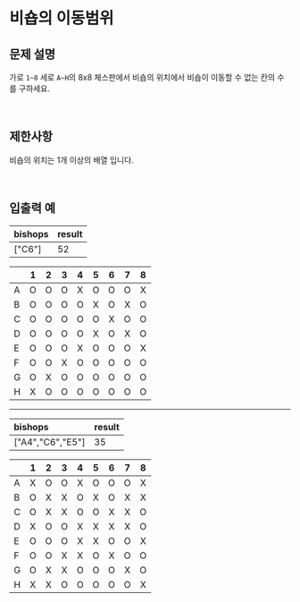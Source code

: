 # 비숍의 이동범위

## 문제 설명
가로 `1~8` 세로 `A~H`의 8x8 체스판에서 비숍의 위치에서 비숍이 이동할 수 없는 칸의 수를 구하세요.

<br/>

## 제한사항
비숍의 위치는 1개 이상의 배열 입니다.

<br/>

## 입출력 예
|bishops|result|
|:---|:---|
|["C6"]|52|


||1|2|3|4|5|6|7|8|
|:---|:---:|:---:|:---:|:---:|:---:|:---:|:---:|:---:|
|A|O|O|O|X|O|O|O|X|
|B|O|O|O|O|X|O|X|O|
|C|O|O|O|O|O|X|O|O|
|D|O|O|O|O|X|O|X|O|
|E|O|O|O|X|O|O|O|X|
|F|O|O|X|O|O|O|O|O|
|G|O|X|O|O|O|O|O|O|
|H|X|O|O|O|O|O|O|O|

---

|bishops|result|
|:---|:---|
|["A4","C6","E5"]|35|


||1|2|3|4|5|6|7|8|
|:---|:---:|:---:|:---:|:---:|:---:|:---:|:---:|:---:|
|A|X|O|O|X|O|O|O|X|
|B|O|X|X|O|X|O|X|X|
|C|O|X|X|O|O|X|X|O|
|D|X|O|O|X|X|X|X|O|
|E|O|O|O|X|X|O|O|X|
|F|O|O|X|X|O|X|O|O|
|G|O|X|X|O|O|O|X|O|
|H|X|X|O|O|O|O|O|X|